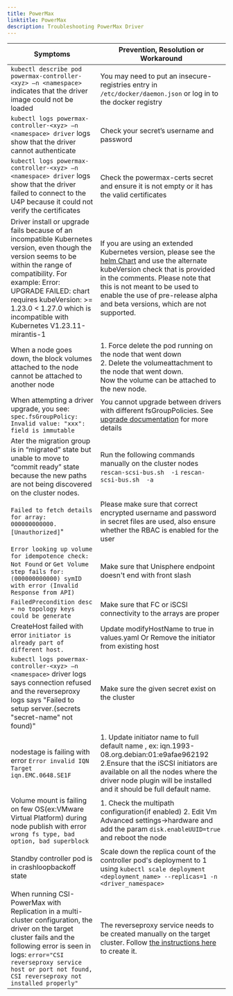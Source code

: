```yaml
---
title: PowerMax
linktitle: PowerMax 
description: Troubleshooting PowerMax Driver
---
```

| Symptoms | Prevention, Resolution or Workaround |
|------------|--------------|
| `kubectl describe pod powermax-controller-<xyz> –n <namespace>` indicates that the driver image could not be loaded | You may need to put an insecure-registries entry in `/etc/docker/daemon.json` or log in to the docker registry |
| `kubectl logs powermax-controller-<xyz> –n <namespace> driver` logs show that the driver cannot authenticate | Check your secret’s username and password |
| `kubectl logs powermax-controller-<xyz> –n <namespace> driver` logs show that the driver failed to connect to the U4P because it could not verify the certificates | Check the powermax-certs secret and ensure it is not empty or it has the valid certificates|
|Driver install or upgrade fails because of an incompatible Kubernetes version, even though the version seems to be within the range of compatibility. For example: Error: UPGRADE FAILED: chart requires kubeVersion: >= 1.23.0 < 1.27.0 which is incompatible with Kubernetes V1.23.11-mirantis-1 | If you are using an extended Kubernetes version, please see the [helm Chart](https://github.com/dell/helm-charts/blob/main/charts/csi-powermax/Chart.yaml) and use the alternate kubeVersion check that is provided in the comments. Please note that this is not meant to be used to enable the use of pre-release alpha and beta versions, which are not supported.|
| When a node goes down, the block volumes attached to the node cannot be attached to another node | 1. Force delete the pod running on the node that went down <br /> 2. Delete the volumeattachment to the node that went down. <br /> Now the volume can be attached to the new node. |
| When attempting a driver upgrade, you see: ```spec.fsGroupPolicy: Invalid value: "xxx": field is immutable``` | You cannot upgrade between drivers with different fsGroupPolicies. See [upgrade documentation](../../../deployment/helm/drivers/upgrade/powermax) for more details |
| Ater the migration group is in “migrated” state but unable to move to “commit ready” state because the new paths are not being discovered on the cluster nodes.| Run the following commands manually on the cluster nodes `rescan-scsi-bus.sh  -i`  `rescan-scsi-bus.sh  -a`|
| `Failed to fetch details for array: 000000000000. [Unauthorized]`" | Please make sure that correct encrypted username and password in secret files are used, also ensure whether the RBAC is enabled for the user |
| `Error looking up volume for idempotence check: Not Found` or `Get Volume step fails for: (000000000000) symID with error (Invalid Response from API)`| Make sure that Unisphere endpoint doesn't end with front slash |
|`FailedPrecondition desc = no topology keys could be generate`| Make sure that FC or iSCSI connectivity to the arrays are proper |
| CreateHost failed with error `initiator is already part of different host.` | Update modifyHostName to true in values.yaml Or Remove the initiator from existing host |
| `kubectl logs powermax-controller-<xyz> –n <namespace>` driver logs says connection refused and the reverseproxy logs says "Failed to setup server.(secrets \"secret-name\" not found)" | Make sure the given secret <secret-name> exist on the cluster |
| nodestage is failing with error `Error invalid IQN Target iqn.EMC.0648.SE1F` | 1. Update initiator name to full default name , ex: iqn.1993-08.org.debian:01:e9afae962192 <br> 2.Ensure that the iSCSI initiators are available on all the nodes where the driver node plugin will be installed and it should be full default name. |
| Volume mount is failing on few OS(ex:VMware Virtual Platform) during node publish with error `wrong fs type, bad option, bad superblock` | 1. Check the multipath configuration(if enabled) 2. Edit Vm Advanced settings->hardware and add the param `disk.enableUUID=true` and reboot the node |
| Standby controller pod is in crashloopbackoff state | Scale down the replica count of the controller pod's deployment to 1 using ```kubectl scale deployment <deployment_name> --replicas=1 -n <driver_namespace>``` |  
| When running CSI-PowerMax with Replication in a multi-cluster configuration, the driver on the target cluster fails and the following error is seen in logs: `error="CSI reverseproxy service host or port not found, CSI reverseproxy not installed properly"` | The reverseproxy service needs to be created manually on the target cluster. Follow [the instructions here](../../deployment/csmoperator/modules/replication.md#configuration-steps) to create it.|

